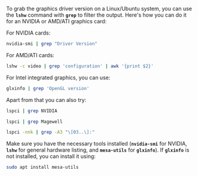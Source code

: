 To grab the graphics driver version on a Linux/Ubuntu system, you can use the **`lshw`** command with **`grep`** to filter the output. Here's how you can do it for an NVIDIA or AMD/ATI graphics card:

For NVIDIA cards:
```bash
nvidia-smi | grep "Driver Version"
```

For AMD/ATI cards:
```bash
lshw -c video | grep 'configuration' | awk '{print $2}'
```

For Intel integrated graphics, you can use:
```bash
glxinfo | grep 'OpenGL version'
```

Apart from that you can also try:
```bash
lspci | grep NVIDIA

lspci | grep Magewell

lspci -nnk | grep -A3 "\[03..\]:"
```

Make sure you have the necessary tools installed (**`nvidia-smi`** for NVIDIA, **`lshw`** for general hardware listing, and **`mesa-utils`** for **`glxinfo`**). If **`glxinfo`** is not installed, you can install it using:
```bash
sudo apt install mesa-utils
```

